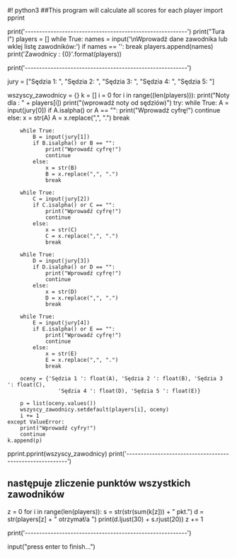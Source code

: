 #! python3
##This program will calculate all scores for each player
import pprint

print('---------------------------------------------------------')
print("Tura I")
players = []
while True:
    names = input('\nWprowadź dane zawodnika lub wklej listę zawodników:')
    if names == '':
        break
    players.append(names)
print('Zawodnicy : {0}'.format(players))

print('---------------------------------------------------------')

jury = ["Sędzia 1: ", "Sędzia 2: ", "Sędzia 3: ", "Sędzia 4: ", "Sędzia 5: "]

wszyscy_zawodnicy = {}
k = []
i = 0
for i in range((len(players))):
    print("Noty dla : " + players[i])
    print("(wprowadź noty od sędziów)")
    try:
        while True:
            A = input(jury[0])
            if A.isalpha() or A == "":
                print("Wprowadź cyfrę!")
                continue
            else:
                x = str(A)
                A = x.replace(",", ".")
                break

        while True:
            B = input(jury[1])
            if B.isalpha() or B == "":
                print("Wprowadź cyfrę!")
                continue
            else:
                x = str(B)
                B = x.replace(",", ".")
                break

        while True:
            C = input(jury[2])
            if C.isalpha() or C == "":
                print("Wprowadź cyfrę!")
                continue
            else:
                x = str(C)
                C = x.replace(",", ".")
                break

        while True:
            D = input(jury[3])
            if D.isalpha() or D == "":
                print("Wprowadź cyfrę!")
                continue
            else:
                x = str(D)
                D = x.replace(",", ".")
                break

        while True:
            E = input(jury[4])
            if E.isalpha() or E == "":
                print("Wprowadź cyfrę!")
                continue
            else:
                x = str(E)
                E = x.replace(",", ".")
                break

        oceny = {'Sędzia 1 ': float(A), 'Sędzia 2 ': float(B), 'Sędzia 3 ': float(C),
                    'Sędzia 4 ': float(D), 'Sędzia 5 ': float(E)}

        p = list(oceny.values())
        wszyscy_zawodnicy.setdefault(players[i], oceny)
        i += 1
    except ValueError:
        print("Wprowadź cyfry!")
        continue
    k.append(p)
pprint.pprint(wszyscy_zawodnicy)
print('---------------------------------------------------------')
## następuje zliczenie punktów wszystkich zawodników

z = 0
for i in range(len(players)):
    s = str(str(sum(k[z])) + " pkt.")
    d = str(players[z] + " otrzymał/a ")
    print(d.ljust(30) + s.rjust(20))
    z += 1

print('---------------------------------------------------------')

input("press enter to finish...")

